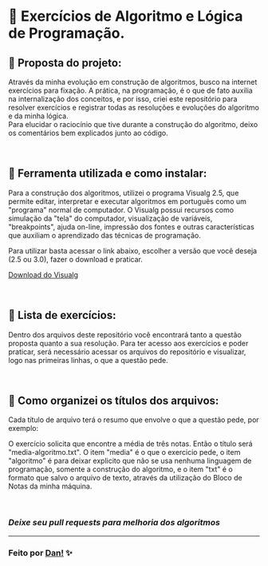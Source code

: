 # 👾 Exercícios de Algoritmo e Lógica de Programação.

## 📌 Proposta do projeto:

Através da minha evolução em construção de algoritmos, busco na internet exercícios para fixação. A prática, na programação, é o que de fato auxilia na internalização dos conceitos, e por isso, criei este repositório para resolver exercícios e registrar todas as resoluções e evoluções do algoritmo e da minha lógica.<br>
Para elucidar o raciocínio que tive durante a construção do algoritmo, deixo os comentários bem explicados junto ao código.

<br>

## 📌 Ferramenta utilizada e como instalar:

Para a construção dos algoritmos, utilizei o programa Visualg 2.5, que permite editar, interpretar e executar algoritmos em português como um "programa" normal de computador.
O Visualg possui recursos como simulação da "tela" do computador, visualização de variáveis, "breakpoints", ajuda on-line, impressão dos fontes e outras características que auxiliam o aprendizado das técnicas de programação.

Para utilizar basta acessar o link abaixo, escolher a versão que você deseja (2.5 ou 3.0), fazer o download e praticar.

[Download do Visualg](https://dicasdeprogramacao.com.br/download-visualg/)

<br>

## 📌 Lista de exercícios:

Dentro dos arquivos deste repositório você encontrará tanto a questão proposta quanto a sua resolução. Para ter acesso aos exercícios e poder praticar, será necessário acessar os arquivos do repositório e visualizar, logo nas primeiras linhas, o que a questão pede.

<br>

## 📌 Como organizei os títulos dos arquivos:

Cada título de arquivo terá o resumo que envolve o que a questão pede, por exemplo: 

O exercício solicita que encontre a média de três notas. Então o título será "media-algoritmo.txt". O item "media" é o que o exercicio pede, o item "algoritmo" é para deixar explicito que não se usa nenhuma linguagem de programação, somente a construção do algoritmo, e o item "txt" é o formato que salvo o arquivo de texto, através da utilização do Bloco de Notas da minha máquina.

<br>

### *Deixe seu pull requests para melhoria dos algoritmos*

---

### Feito por [Dan!](https://github.com/danvasquesc) ✨
